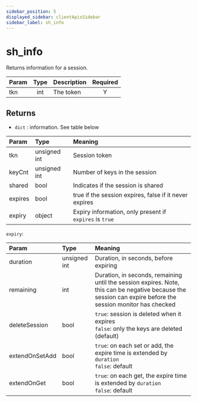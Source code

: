 ```yaml
---
sidebar_position: 5
displayed_sidebar: clientApisSidebar
sidebar_label: sh_info
---
```


# sh_info
Returns information for a session.


|Param|Type|Description|Required|
|--|:-:|--|:-:|
|tkn|int|The token|Y|


## Returns
- `dict` : information. See table below




|Param|Type|Meaning|
|:---|:---|:---|
|tkn|unsigned int|Session token|
|keyCnt|unsigned int|Number of keys in the session|
|shared|bool|Indicates if the session is shared|
|expires|bool|true if the session expires, false if it never expires|
|expiry|object|Expiry information, only present if `expires` is `true`|


`expiry`:

|Param|Type|Meaning|
|:---|:---|:---|
|duration|unsigned int|Duration, in seconds, before expiring|
|remaining|int|Duration, in seconds, remaining until the session expires. Note, this can be negative because the session can expire before the session monitor has checked|
|deleteSession| bool|`true`: session is deleted when it expires<br/>`false`: only the keys are deleted (default)|
|extendOnSetAdd|bool|`true`: on each set or add, the expire time is extended by `duration`<br/>`false`: default|
|extendOnGet|bool|`true`: on each get, the expire time is extended by `duration`<br/>`false`: default|


